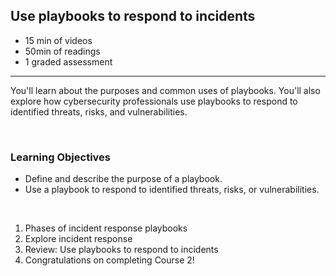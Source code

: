 ## Use playbooks to respond to incidents

- 15 min of videos
- 50min of readings
- 1 graded assessment

<hr>

You'll learn about the purposes and common uses of playbooks. You'll also explore how cybersecurity professionals use playbooks to respond to identified threats, risks, and vulnerabilities.

<br>

### Learning Objectives

- Define and describe the purpose of a playbook.
- Use a playbook to respond to identified threats, risks, or vulnerabilities.

<br>

1. Phases of incident response playbooks
2. Explore incident response
3. Review: Use playbooks to respond to incidents
4. Congratulations on completing Course 2!
